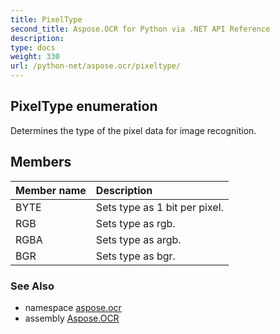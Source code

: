 ```yaml
---
title: PixelType
second_title: Aspose.OCR for Python via .NET API Reference
description: 
type: docs
weight: 330
url: /python-net/aspose.ocr/pixeltype/
---
```


## PixelType enumeration

Determines the type of the pixel data for image recognition.

## Members
| Member name | Description |
| :- | :- |
|BYTE|Sets type as 1 bit per pixel.|
|RGB|Sets type as rgb.|
|RGBA|Sets type as argb.|
|BGR|Sets type as bgr.|

### See Also

* namespace [aspose.ocr](/ocr/python-net/aspose.ocr/)
* assembly [Aspose.OCR](/ocr/python-net/)

